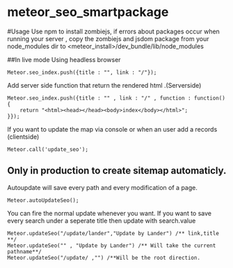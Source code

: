 meteor_seo_smartpackage
=======================

#Usage
Use npm to install zombiejs, if errors about packages occur when running your server , copy the zombiejs and jsdom package from your node_modules dir to <meteor_install>/dev_bundle/lib/node_modules

##In live mode 
Using headless browser

    Meteor.seo_index.push({title : "", link : "/"});

Add server side function that return the rendered html .(Serverside)

    Meteor.seo_index.push({title : "" , link : "/" , function : function(){
        return "<html><head></head><body>index</body></html>";
    }});

If you want to update the map via console or when an user add a records (clientside)

    Meteor.call('update_seo');


## Only in production to create sitemap automaticly.
Autoupdate will save every path and every modification of a page. 

    Meteor.autoUpdateSeo();

You can fire the normal update whenever you want. If you want to save every search under a seperate title then update with search.value
 
    Meteor.updateSeo("/update/lander","Update by Lander") /** link,title **/
    Meteor.updateSeo("" , "Update by Lander") /** Will take the current pathname**/
    Meteor.updateSeo("/update/ ,"") /**Will be the root direction.



